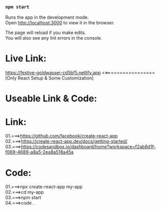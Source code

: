 ### `npm start`

Runs the app in the development mode.\
Open [http://localhost:3000](http://localhost:3000) to view it in the browser.

The page will reload if you make edits.\
You will also see any lint errors in the console.


Live Link:
=========
https://festive-goldwasser-cd5bf5.netlify.app    <<=================[Only React Setup & Some Customization]


Useable Link & Code:
===================
Link:
=====
01.===>https://github.com/facebook/create-react-app \
02.===>https://create-react-app.dev/docs/getting-started/ \
03.===>https://codesandbox.io/dashboard/home?workspace=f2ab8d1f-f069-4689-a8a5-2ea8a518a45a


Code:
=====
01.===>npx create-react-app my-app\
02.===>cd my-app\
03.===>npm start\
04.===>code .


